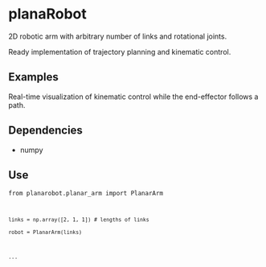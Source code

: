 # planaRobot

2D robotic arm with arbitrary number of links and rotational
joints.

Ready implementation of trajectory planning and
kinematic control.

## Examples
Real-time visualization of kinematic control
while the end-effector follows a path.

## Dependencies
* numpy

## Use
<code>from planarobot.planar_arm import PlanarArm

<code>links = np.array([2, 1, 1])  # lengths of links</code>  
<code>robot = PlanarArm(links)</code>

<code>...</code>
